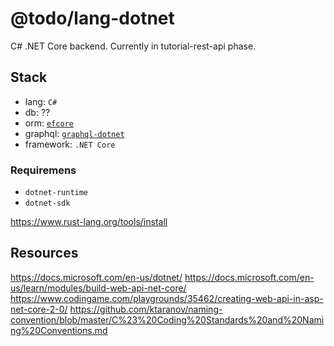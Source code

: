 # @todo/lang-dotnet

C# .NET Core backend. Currently in tutorial-rest-api phase.

## Stack

- lang: `C#`
- db: ??
- orm: [`efcore`](https://github.com/dotnet/efcore)
- graphql: [`graphql-dotnet`](https://github.com/graphql-dotnet/graphql-dotnet)
- framework: `.NET Core`

### Requiremens

- `dotnet-runtime`
- `dotnet-sdk`

https://www.rust-lang.org/tools/install

## Resources

https://docs.microsoft.com/en-us/dotnet/
https://docs.microsoft.com/en-us/learn/modules/build-web-api-net-core/
https://www.codingame.com/playgrounds/35462/creating-web-api-in-asp-net-core-2-0/
https://github.com/ktaranov/naming-convention/blob/master/C%23%20Coding%20Standards%20and%20Naming%20Conventions.md
